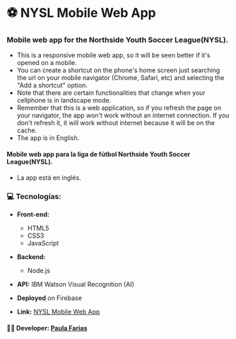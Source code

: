 # :soccer: NYSL Mobile Web App

### Mobile web app for the Northside Youth Soccer League(NYSL).

- This is a responsive mobile web app, so it will be seen better if it's opened on a mobile. 
- You can create a shortcut on the phone's home screen just searching the url on your mobile navigator (Chrome, Safari, etc) and selecting the "Add a shortcut" option. 
- Note that there are certain functionalities that change when your cellphone is in landscape mode. 
- Remember that this is a web application, so if you refresh the page on your navigator, the app won't work without an internet connection. If you don't refresh it, it will work without internet because it will be on the cache.
- The app is in English.

#### Mobile web app para la liga de fútbol Northside Youth Soccer League(NYSL).
- La app está en inglés.

### :computer: Tecnologías: 
- **Front-end:** 
  - HTML5
  - CSS3
  - JavaScript

- **Backend:** 
  - Node.js 

- **API:** IBM Watson Visual Recognition (AI)

- **Deployed** on Firebase

- **Link:** [NYSL Mobile Web App](https://nysl-pauli.firebaseapp.com/)


#### :woman_technologist: **Developer:** [Paula Farias](https://linkedin.com/in/paulafarias)





